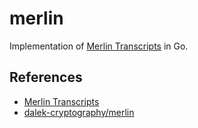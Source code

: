 # merlin
Implementation of [Merlin Transcripts] in Go.

## References
- [Merlin Transcripts]
- [dalek-cryptography/merlin]
  
[Merlin Transcripts]: https://merlin.cool
[dalek-cryptography/merlin]: https://docs.rs/merlin/2.0.0/merlin/index.html
